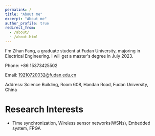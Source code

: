 ```yaml
---
permalink: /
title: "About me"
excerpt: "About me"
author_profile: true
redirect_from: 
  - /about/
  - /about.html
---
```


I'm Zihan Fang, a graduate student at Fudan University, majoring in Electrical Engineering. I will get a master's degree in July 2023.

Phone: +86 15373425502

Email: 19210720032@fudan.edu.cn

Address: Science Building, Room 608, Handan Road, Fudan University, China

Research Interests
======
* Time synchronization, Wireless sensor networks(WSNs), Embedded system, FPGA
